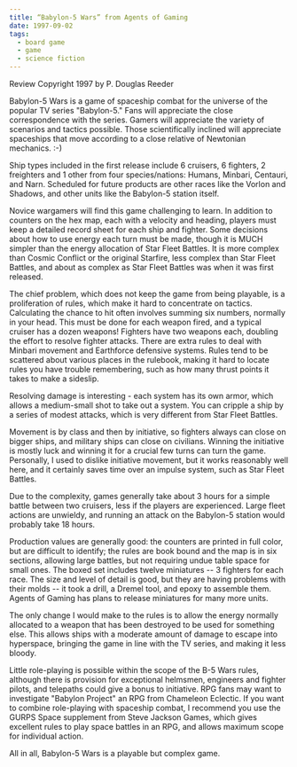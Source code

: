 ```yaml
---
title: “Babylon-5 Wars” from Agents of Gaming
date: 1997-09-02
tags:
  - board game
  - game
  - science fiction
---
```


Review Copyright 1997 by P. Douglas Reeder

Babylon-5 Wars is a game of spaceship combat for the universe of the popular TV series "Babylon-5." Fans will appreciate the close correspondence with the series. Gamers will appreciate the variety of scenarios and tactics possible. Those scientifically inclined will appreciate spaceships that move according to a close relative of Newtonian mechanics. :-)

Ship types included in the first release include 6 cruisers, 6 fighters, 2 freighters and 1 other from four species/nations: Humans, Minbari, Centauri, and Narn. Scheduled for future products are other races like the Vorlon and Shadows, and other units like the Babylon-5 station itself.

Novice wargamers will find this game challenging to learn. In addition to counters on the hex map, each with a velocity and heading, players must keep a detailed record sheet for each ship and fighter. Some decisions about how to use energy each turn must be made, though it is MUCH simpler than the energy allocation of Star Fleet Battles. It is more complex than Cosmic Conflict or the original Starfire, less complex than Star Fleet Battles, and about as complex as Star Fleet Battles was when it was first released.

The chief problem, which does not keep the game from being playable, is a proliferation of rules, which make it hard to concentrate on tactics. Calculating the chance to hit often involves summing six numbers, normally in your head. This must be done for each weapon fired, and a typical cruiser has a dozen weapons! Fighters have two weapons each, doubling the effort to resolve fighter attacks. There are extra rules to deal with Minbari movement and Earthforce defensive systems. Rules tend to be scattered about various places in the rulebook, making it hard to locate rules you have trouble remembering, such as how many thrust points it takes to make a sideslip.

Resolving damage is interesting - each system has its own armor, which allows a medium-small shot to take out a system. You can cripple a ship by a series of modest attacks, which is very different from Star Fleet Battles.

Movement is by class and then by initiative, so fighters always can close on bigger ships, and military ships can close on civilians. Winning the initiative is mostly luck and winning it for a crucial few turns can turn the game. Personally, I used to dislike initiative movement, but it works reasonably well here, and it certainly saves time over an impulse system, such as Star Fleet Battles.

Due to the complexity, games generally take about 3 hours for a simple battle between two cruisers, less if the players are experienced. Large fleet actions are unwieldy, and running an attack on the Babylon-5 station would probably take 18 hours.

Production values are generally good: the counters are printed in full color, but are difficult to identify; the rules are book bound and the map is in six sections, allowing large battles, but not requiring undue table space for small ones. The boxed set includes twelve miniatures -- 3 fighters for each race. The size and level of detail is good, but they are having problems with their molds -- it took a drill, a Dremel tool, and epoxy to assemble them. Agents of Gaming has plans to release miniatures for many more units.

The only change I would make to the rules is to allow the energy normally allocated to a weapon that has been destroyed to be used for something else. This allows ships with a moderate amount of damage to escape into hyperspace, bringing the game in line with the TV series, and making it less bloody.

Little role-playing is possible within the scope of the B-5 Wars rules, although there is provision for exceptional helmsmen, engineers and fighter pilots, and telepaths could give a bonus to initiative. RPG fans may want to investigate "Babylon Project" an RPG from Chameleon Eclectic. If you want to combine role-playing with spaceship combat, I recommend you use the GURPS Space supplement from Steve Jackson Games, which gives excellent rules to play space battles in an RPG, and allows maximum scope for individual action.

All in all, Babylon-5 Wars is a playable but complex game.
